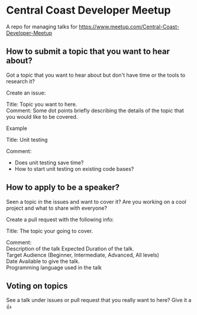 # Central Coast Developer Meetup
A repo for managing talks for https://www.meetup.com/Central-Coast-Developer-Meetup

## How to submit a topic that you want to hear about?
Got a topic that you want to hear about but don't have time or the tools to research it?

Create an issue:

Title: Topic you want to here.  
Comment: Some dot points briefly describing the details of the topic that you would like to be covered.

Example

Title:
Unit testing

Comment:  
* Does unit testing save time?
* How to start unit testing on existing code bases?

## How to apply to be a speaker?
Seen a topic in the issues and want to cover it? Are you working on a cool project and what to share with everyone?

Create a pull request with the following info:  

Title: 
The topic your going to cover.

Comment:  
Description of the talk
Expected Duration of the talk.  
Target Audience (Beginner, Intermediate, Advanced, All levels)  
Date Available to give the talk.   
Programming language used in the talk  

## Voting on topics
See a talk under issues or pull request that you really want to here? Give it a :+1: 
